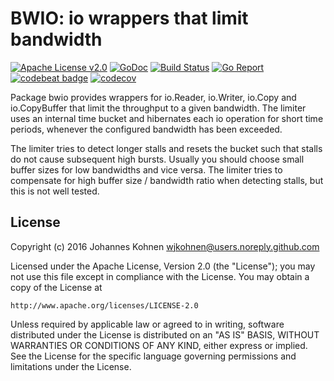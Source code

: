 # BWIO: io wrappers that limit bandwidth

[![Apache License v2.0](https://img.shields.io/badge/license-Apache%20License%202.0-blue.svg)](https://www.apache.org/licenses/LICENSE-2.0.txt)
[![GoDoc](https://godoc.org/github.com/wjkohnen/bwio?status.svg)](https://godoc.org/github.com/wjkohnen/bwio)
[![Build Status](https://travis-ci.org/wjkohnen/bwio.svg?branch=master)](https://travis-ci.org/wjkohnen/bwio)
[![Go Report](https://goreportcard.com/badge/github.com/wjkohnen/bwio)](https://goreportcard.com/report/github.com/wjkohnen/bwio)
[![codebeat badge](https://codebeat.co/badges/8bf05d3c-f74d-4a86-9cc7-dd3aaaac2213)](https://codebeat.co/projects/github-com-wjkohnen-bwio)
[![codecov](https://codecov.io/gh/wjkohnen/bwio/branch/master/graph/badge.svg)](https://codecov.io/gh/wjkohnen/bwio)

Package bwio provides wrappers for io.Reader, io.Writer, io.Copy and
io.CopyBuffer that limit the throughput to a given bandwidth. The limiter
uses an internal time bucket and hibernates each io operation for short time
periods, whenever the configured bandwidth has been exceeded.

The limiter tries to detect longer stalls and resets the bucket such that
stalls do not cause subsequent high bursts. Usually you should choose small
buffer sizes for low bandwidths and vice versa. The limiter tries to
compensate for high buffer size / bandwidth ratio when detecting stalls, but
this is not well tested.

## License

Copyright (c) 2016 Johannes Kohnen <wjkohnen@users.noreply.github.com>

Licensed under the Apache License, Version 2.0 (the "License");
you may not use this file except in compliance with the License.
You may obtain a copy of the License at

    http://www.apache.org/licenses/LICENSE-2.0

Unless required by applicable law or agreed to in writing, software
distributed under the License is distributed on an "AS IS" BASIS,
WITHOUT WARRANTIES OR CONDITIONS OF ANY KIND, either express or implied.
See the License for the specific language governing permissions and
limitations under the License.
